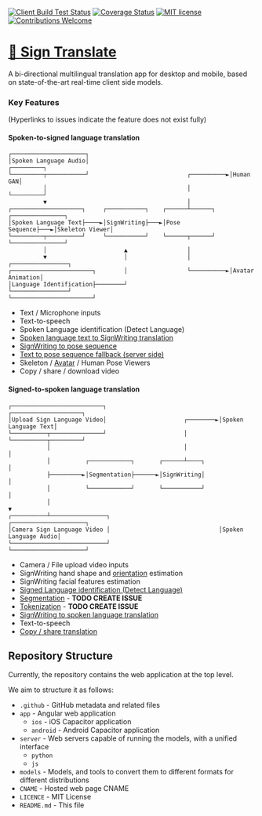 [![Client Build Test Status](https://github.com/sign-language-processing/playground/actions/workflows/build_client.yml/badge.svg)](https://github.com/sign-language-processing/playground/actions/workflows/build_client.yml)
[![Coverage Status](https://coveralls.io/repos/github/sign-language-processing/sign-translate/badge.svg?branch=master)](https://coveralls.io/github/sign-language-processing/sign-translate?branch=master)
[![MIT license](https://img.shields.io/badge/License-MIT-blue.svg)](https://github.com/sign-language-processing/playground/blob/master/LICENSE)
[![Contributions Welcome](https://img.shields.io/badge/contributions-welcome-brightgreen.svg?style=flat)](https://github.com/sign-language-processing/playground/issues)



# [👋 Sign Translate](https://sign.mt/)

A bi-directional multilingual translation app for desktop and mobile, 
based on state-of-the-art real-time client side models.

### Key Features

(Hyperlinks to issues indicate the feature does not exist fully)

#### Spoken-to-signed language translation

```
┌─────────────────────┐
│Spoken Language Audio│                                        ┌─────────┐
└─────────┬───────────┘                            ┌──────────►│Human GAN│
          │                                        │           └─────────┘
          ▼                                        │
┌────────────────────┐     ┌───────────┐    ┌──────┴──────┐    ┌───────────────┐
│Spoken Language Text├────►│SignWriting├───►│Pose Sequence├───►│Skeleton Viewer│
└─────────┬──────────┘     └───────────┘    └──────┬──────┘    └───────────────┘
          │                      ▲                 │
          ▼                      │                 │           ┌────────────────┐
┌───────────────────────┐        │                 └──────────►│Avatar Animation│
│Language Identification├────────┘                             └────────────────┘
└───────────────────────┘
```

- Text / Microphone inputs
- Text-to-speech
- Spoken Language identification (Detect Language)
- [Spoken language text to SignWriting translation](https://github.com/sign-language-processing/playground/issues/11)
- [SignWriting to pose sequence](https://github.com/sign-language-processing/sign-translate/issues/15)
- [Text to pose sequence fallback (server side)](https://github.com/sign-language-processing/sign-translate/issues/17)
- Skeleton / [Avatar](https://github.com/sign-language-processing/sign-translate/issues/16) / Human Pose Viewers
- Copy / share / download video

#### Signed-to-spoken language translation

```
┌──────────────────────────┐                                ┌────────────────────┐
│Upload Sign Language Video│                      ┌────────►│Spoken Language Text│
└──────────┬───────────────┘                      │         └──────────┬─────────┘
           │                                      │                    │
           │          ┌────────────┐       ┌──────┴────┐               │
           ├─────────►│Segmentation├──────►│SignWriting│               │
           │          └────────────┘       └───────────┘               │
           │                                                           ▼
┌──────────┴────────────────┐                               ┌─────────────────────┐
│Camera Sign Language Video │                               │Spoken Language Audio│
└───────────────────────────┘                               └─────────────────────┘
```

- Camera / File upload video inputs
- SignWriting hand shape and [orientation](https://github.com/sign-language-processing/playground/issues/1) estimation
- SignWriting facial features estimation
- [Signed Language identification (Detect Language)](https://github.com/sign-language-processing/sign-translate/issues/21)
- [Segmentation]() - **TODO CREATE ISSUE**
- [Tokenization]() - **TODO CREATE ISSUE**
- [SignWriting to spoken language translation](https://github.com/sign-language-processing/sign-translate/issues/18)
- Text-to-speech
- [Copy / share translation](https://github.com/sign-language-processing/sign-translate/issues/19)


## Repository Structure

Currently, the repository contains the web application at the top level.

We aim to structure it as follows:

- `.github` - GitHub metadata and related files
- `app` - Angular web application
  - `ios` - iOS Capacitor application
  - `android` - Android Capacitor application
- `server` - Web servers capable of running the models, with a unified interface
  - `python`
  - `js`
- `models` - Models, and tools to convert them to different formats for different distributions
- `CNAME` - Hosted web page CNAME
- `LICENCE` - MIT License
- `README.md` - This file
